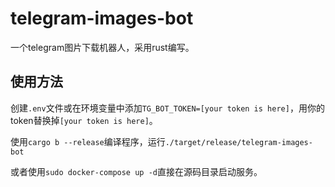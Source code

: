 # telegram-images-bot

一个telegram图片下载机器人，采用rust编写。

## 使用方法
创建`.env`文件或在环境变量中添加`TG_BOT_TOKEN=[your token is here]`，用你的token替换掉`[your token is here]`。

使用`cargo b --release`编译程序，运行`./target/release/telegram-images-bot`

或者使用`sudo docker-compose up -d`直接在源码目录启动服务。